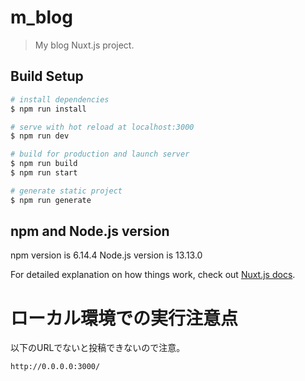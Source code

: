 # m_blog

> My blog Nuxt.js project.

## Build Setup

``` bash
# install dependencies
$ npm run install

# serve with hot reload at localhost:3000
$ npm run dev

# build for production and launch server
$ npm run build
$ npm run start

# generate static project
$ npm run generate
```

## npm and Node.js version
npm version is 6.14.4
Node.js version is 13.13.0

For detailed explanation on how things work, check out [Nuxt.js docs](https://nuxtjs.org).

# ローカル環境での実行注意点
以下のURLでないと投稿できないので注意。
```
http://0.0.0.0:3000/
```